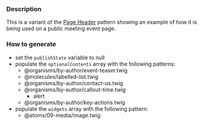 ### Description
This is a variant of the [Page Header](./?p=organisms-page-header) pattern showing an example of how it is being used on a public meeting event page.

### How to generate
* set the `publishState` variable to null
* populate the `optionalContents` array with the following patterns:
  * @organisms/by-author/event-teaser.twig
  * @molecules/labelled-list.twig
   * @organisms/by-author/contact-us.twig
  * @organisms/by-author/callout-time.twig
    * alert
  * @organisms/by-author/key-actions.twig
* populate the `widgets` array with the following pattern:
  * @atoms/09-media/image.twig
